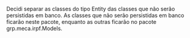 Decidi separar as classes do tipo Entity das classes que não serão persistidas em banco. As classes que não serão persistidas em banco ficarão neste pacote, enquanto as outras ficarão no pacote grp.meca.irpf.Models.